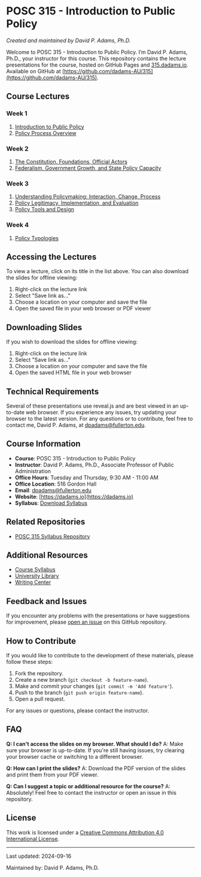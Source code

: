  
# POSC 315 - Introduction to Public Policy
*Created and maintained by David P. Adams, Ph.D.*


Welcome to POSC 315 - Introduction to Public Policy. I’m David P. Adams, Ph.D., your instructor for this course. This repository contains the lecture presentations for the course, hosted on GitHub Pages and [315.dadams.io](https://315.dadams.io). Available on GitHub at [https://github.com/dadams-AU/315](https://github.com/dadams-AU/315). 


## Course Lectures

### Week 1
1. [Introduction to Public Policy](https://raw.githubusercontent.com/dadams-AU/slides-POSC-315/main/slide%20deck/01_introduction/Introduction%20to%20Public%20Policy%20Beamer.pdf)
2. [Policy Process Overview](https://raw.githubusercontent.com/dadams-AU/slides-POSC-315/main/slide%20deck/02_whatispolicy/what_is_public_policy.pdf)

### Week 2
1. [The Constitution, Foundations, Official Actors](2.1_constitution_foundations/index.html)
2. [Federalism, Government Growth, and State Policy Capacity](2.2_federalism_growth/index.html)

### Week 3
1. [Understanding Policymaking: Interaction, Change, Process](3.1_understanding_policymaking/index.html)
2. [Policy Legitimacy, Implementation, and Evaluation](3.2_legitimacy_implementation_evaluation/index.html)
3. [Policy Tools and Design](3.3_policy_tools/index.html)

### Week 4
1. [Policy Typologies](4.1_policy_typologies/4-1_policy_typologies.pdf)

## Accessing the Lectures

To view a lecture, click on its title in the list above. You can also download the slides for offline viewing:

1. Right-click on the lecture link
2. Select "Save link as..."
3. Choose a location on your computer and save the file
4. Open the saved file in your web browser or PDF viewer


## Downloading Slides

If you wish to download the slides for offline viewing:

1. Right-click on the lecture link
2. Select "Save link as..."
3. Choose a location on your computer and save the file
4. Open the saved HTML file in your web browser

## Technical Requirements

Several of these presentations use reveal.js and are best viewed in an up-to-date web browser. If you experience any issues, try updating your browser to the latest version. For any questions or to contribute, feel free to contact me, David P. Adams, at dpadams@fullerton.edu.


## Course Information

- **Course**: POSC 315 - Introduction to Public Policy
- **Instructor**: David P. Adams, Ph.D., Associate Professor of Public Administration
- **Office Hours**: Tuesday and Thursday, 9:30 AM - 11:00 AM
- **Office Location**: 516 Gordon Hall
- **Email**: dpadams@fullerton.edu
- **Website**: [https://dadams.io](https://dadams.io)
- **Syllabus**: [Download Syllabus](https://raw.githubusercontent.com/dadams-AU/syllabi/main/POSC%20315%20Intro%20Policy/2024-25%20Fall/posc315_fall_2024.pdf)  

## Related Repositories

- [POSC 315 Syllabus Repository](https://github.com/dadams-AU/syllabi)


## Additional Resources

- [Course Syllabus]([link-to-your-syllabus.pdf](https://raw.githubusercontent.com/dadams-AU/syllabi/main/POSC%20315%20Intro%20Policy/2024-25%20Fall/posc315_fall_2024.pdf))
- [University Library](https://www.library.fullerton.edu/)
- [Writing Center](https://english.fullerton.edu/writing_center/)

## Feedback and Issues

If you encounter any problems with the presentations or have suggestions for improvement, please [open an issue](https://github.com/dadams-au/repo-name/issues) on this GitHub repository.

## How to Contribute

If you would like to contribute to the development of these materials, please follow these steps:
1. Fork the repository.
2. Create a new branch (`git checkout -b feature-name`).
3. Make and commit your changes (`git commit -m 'Add feature'`).
4. Push to the branch (`git push origin feature-name`).
5. Open a pull request.

For any issues or questions, please contact the instructor.

## FAQ

**Q: I can't access the slides on my browser. What should I do?**
A: Make sure your browser is up-to-date. If you're still having issues, try clearing your browser cache or switching to a different browser.

**Q: How can I print the slides?**
A: Download the PDF version of the slides and print them from your PDF viewer.

**Q: Can I suggest a topic or additional resource for the course?**
A: Absolutely! Feel free to contact the instructor or open an issue in this repository.


## License

This work is licensed under a [Creative Commons Attribution 4.0 International License](https://creativecommons.org/licenses/by/4.0/).



---
Last updated: 2024-09-16 

Maintained by: David P. Adams, Ph.D.

